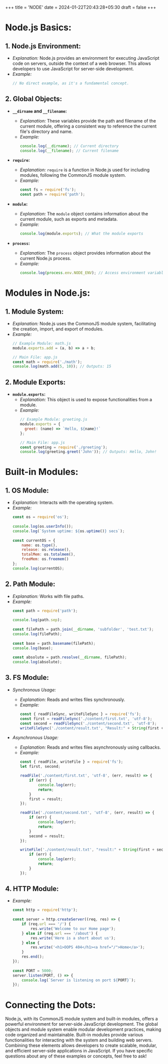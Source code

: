 +++
title = 'NODE'
date = 2024-01-22T20:43:28+05:30
draft = false
+++


# Node.js Basics:

## 1. Node.js Environment:
   - *Explanation:* Node.js provides an environment for executing JavaScript code on servers, outside the context of a web browser. This allows developers to use JavaScript for server-side development.
   - *Example:*
     ```javascript
     // No direct example, as it's a fundamental concept.
     ```

## 2. Global Objects:
   - **`__dirname` and `__filename`:**
     - *Explanation:* These variables provide the path and filename of the current module, offering a consistent way to reference the current file's directory and name.
     - *Example:*
       ```javascript
       console.log(__dirname); // Current directory
       console.log(__filename); // Current filename
       ```

   - **`require`:**
     - *Explanation:* `require` is a function in Node.js used for including modules, following the CommonJS module system.
     - *Example:*
       ```javascript
       const fs = require('fs');
       const path = require('path');
       ```

   - **`module`:**
     - *Explanation:* The `module` object contains information about the current module, such as exports and metadata.
     - *Example:*
       ```javascript
       console.log(module.exports); // What the module exports
       ```

   - **`process`:**
     - *Explanation:* The `process` object provides information about the current Node.js process.
     - *Example:*
       ```javascript
       console.log(process.env.NODE_ENV); // Access environment variables
       ```

# Modules in Node.js:

## 1. Module System:
   - *Explanation:* Node.js uses the CommonJS module system, facilitating the creation, import, and export of modules.
   - *Example:*
     ```javascript
     // Example Module: math.js
     module.exports.add = (a, b) => a + b;
     
     // Main File: app.js
     const math = require('./math');
     console.log(math.add(5, 10)); // Outputs: 15
     ```

## 2. Module Exports:
   - **`module.exports`:**
     - *Explanation:* This object is used to expose functionalities from a module.
     - *Example:*
       ```javascript
       // Example Module: greeting.js
       module.exports = {
         greet: (name) => `Hello, ${name}!`
       };
       
       // Main File: app.js
       const greeting = require('./greeting');
       console.log(greeting.greet('John')); // Outputs: Hello, John!
       ```

# Built-in Modules:

## 1. OS Module:
   - *Explanation:* Interacts with the operating system.
   - *Example:*
     ```javascript
     const os = require('os');
  
     console.log(os.userInfo());
     console.log(`System uptime: ${os.uptime()} secs`);
  
     const currentOS = {
         name: os.type(),
         release: os.release(),
         totalMem: os.totalmem(),
         freeMem: os.freemem()
     };
     console.log(currentOS);
     ```

## 2. Path Module:
   - *Explanation:* Works with file paths.
   - *Example:*
     ```javascript
     const path = require('path');
  
     console.log(path.sep);
  
     const filePath = path.join(__dirname, 'subfolder', 'test.txt');
     console.log(filePath);
  
     const base = path.basename(filePath);
     console.log(base);
  
     const absolute = path.resolve(__dirname, filePath);
     console.log(absolute);
     ```

## 3. FS Module:
   - *Synchronous Usage:*
     - *Explanation:* Reads and writes files synchronously.
     - *Example:*
       ```javascript
       const { readFileSync, writeFileSync } = require('fs');
       const first = readFileSync('./content/first.txt', 'utf-8');
       const second = readFileSync('./content/second.txt', 'utf-8');
       writeFileSync('./content/result.txt', "Result:" + String(first + second));
       ```

   - *Asynchronous Usage:*
     - *Explanation:* Reads and writes files asynchronously using callbacks.
     - *Example:*
       ```javascript
       const { readFile, writeFile } = require('fs');
       let first, second;
  
       readFile('./content/first.txt', 'utf-8', (err, result) => {
           if (err) {
               console.log(err);
               return;
           }
           first = result;
       });
  
       readFile('./content/second.txt', 'utf-8', (err, result) => {
           if (err) {
               console.log(err);
               return;
           }
           second = result;
       });
  
       writeFile('./content/result.txt', "result:" + String(first + second), (err) => {
           if (err) {
               console.log(err);
               return;
           }
       });
       ```

## 4. HTTP Module:
   - *Example:*
     ```javascript
     const http = require('http');
  
     const server = http.createServer((req, res) => {
         if (req.url === '/') {
             res.write('Welcome to our Home page');
         } else if (req.url === '/about') {
             res.write('Here is a short about us');
         } else {
             res.write('<h1>OOPS 404</h1><a href="/">Home</a>');
         }
         res.end();
     });
  
     const PORT = 5000;
     server.listen(PORT, () => {
         console.log(`Server is listening on port ${PORT}`);
     });
     ```

# Connecting the Dots:

Node.js, with its CommonJS module system and built-in modules, offers a powerful environment for server-side JavaScript development. The global objects and module system enable modular development practices, making code organized and maintainable. Built-in modules provide various functionalities for interacting with the system and building web servers. Combining these elements allows developers to create scalable, modular, and efficient server-side applications in JavaScript. If you have specific questions about any of these examples or concepts, feel free to ask!
